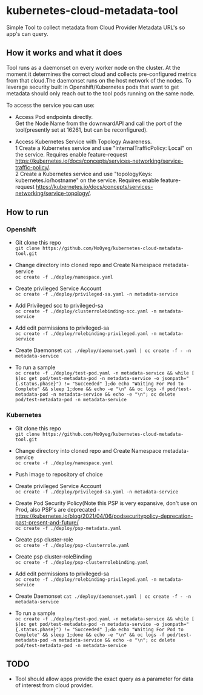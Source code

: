 # kubernetes-cloud-metadata-tool

Simple Tool to collect metadata from Cloud Provider Metadata URL's so app's can query.

## How it works and what it does

Tool runs as a daemonset on every worker node on the cluster. At the moment it determines the correct cloud and collects pre-configured metrics from that cloud.The daemonset runs on the host network of the nodes. To leverage security built in Openshift/Kubernetes pods that want to get metadata should only reach out to the tool pods running on the same node.

To access the service you can use:

- Access Pod endpoints directly.  
  Get the Node Name from the downwardAPI and call the port of the tool(presently set at 16261, but can be reconfigured).

- Access Kubernetes Service with Topology Awareness.  
   1  Create a Kubernetes service and use "internalTrafficPolicy: Local" on the service. Requires enable feature-request <https://kubernetes.io/docs/concepts/services-networking/service-traffic-policy/>.  
   2  Create a Kubernetes service and use "topologyKeys: kubernetes.io/hostname" on the service. Requires enable feature-request <https://kubernetes.io/docs/concepts/services-networking/service-topology/>.

## How to run

### Openshift  

- Git clone this repo  
  ```git clone https://github.com/MoOyeg/kubernetes-cloud-metadata-tool.git```

- Change directory into cloned repo and Create Namespace metadata-service  
  ```oc create -f ./deploy/namespace.yaml```

- Create privileged Service Account  
  ```oc create -f ./deploy/privileged-sa.yaml -n metadata-service```

- Add Privileged scc to privileged-sa  
  ```oc create -f ./deploy/clusterrolebinding-scc.yaml -n metadata-service```

- Add edit permissions to privileged-sa  
  ```oc create -f ./deploy/rolebinding-privileged.yaml -n metadata-service```

- Create Daemonset
  ```cat ./deploy/daemonset.yaml | oc create -f - -n metadata-service```

- To run a sample  
  ```oc create -f ./deploy/test-pod.yaml -n metadata-service && while [ $(oc get pod/test-metadata-pod -n metadata-service -o jsonpath="{.status.phase}") != "Succeeded" ];do echo "Waiting For Pod to Complete" && sleep 1;done && echo -e "\n" && oc logs -f pod/test-metadata-pod -n metadata-service && echo -e "\n"; oc delete pod/test-metadata-pod -n metadata-service```

### Kubernetes  

- Git clone this repo  
  ```git clone https://github.com/MoOyeg/kubernetes-cloud-metadata-tool.git```

- Change directory into cloned repo and Create Namespace metadata-service  
  ```oc create -f ./deploy/namespace.yaml```

- Push image to repository of choice

- Create privileged Service Account  
  ```oc create -f ./deploy/privileged-sa.yaml -n metadata-service```

- Create Pod Security Policy(Note this PSP is very expansive, don't use on Prod, also PSP's are deprecated - <https://kubernetes.io/blog/2021/04/06/podsecuritypolicy-deprecation-past-present-and-future/>  
  ```oc create -f ./deploy/psp-metadata.yaml```

- Create psp cluster-role  
  ```oc create -f ./deploy/psp-clusterrole.yaml```

- Create psp cluster-roleBinding  
  ```oc create -f ./deploy/psp-clusterrolebinding.yaml```

- Add edit permissions to privileged-sa  
  ```oc create -f ./deploy/rolebinding-privileged.yaml -n metadata-service```

- Create Daemonset
  ```cat ./deploy/daemonset.yaml | oc create -f - -n metadata-service```

- To run a sample  
  ```oc create -f ./deploy/test-pod.yaml -n metadata-service && while [ $(oc get pod/test-metadata-pod -n metadata-service -o jsonpath="{.status.phase}") != "Succeeded" ];do echo "Waiting For Pod to Complete" && sleep 1;done && echo -e "\n" && oc logs -f pod/test-metadata-pod -n metadata-service && echo -e "\n"; oc delete pod/test-metadata-pod -n metadata-service```

## TODO  

- Tool should allow apps provide the exact query as a parameter for data of interest from cloud provider.
